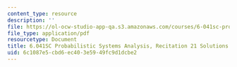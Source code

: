 ```yaml
---
content_type: resource
description: ''
file: https://ol-ocw-studio-app-qa.s3.amazonaws.com/courses/6-041sc-probabilistic-systems-analysis-and-applied-probability-fall-2013/6c1087e5cbd6ec403e5949fc9d1dcbe2_MIT6_041SCF13_rec21_sol.pdf
file_type: application/pdf
resourcetype: Document
title: 6.041SC Probabilistic Systems Analysis, Recitation 21 Solutions
uid: 6c1087e5-cbd6-ec40-3e59-49fc9d1dcbe2
---
```

